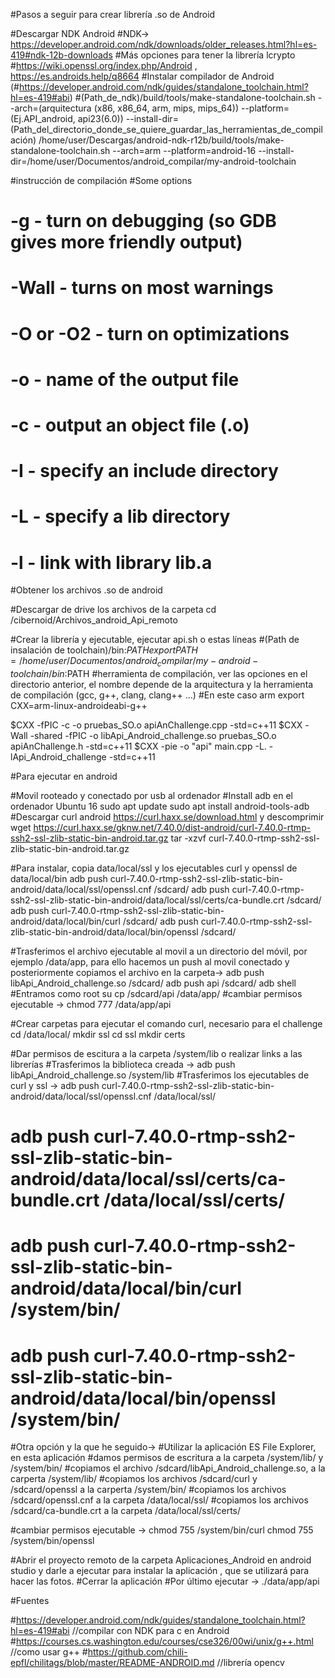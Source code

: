 #Pasos a seguir para crear librería .so de Android

#Descargar NDK Android 
#NDK-> https://developer.android.com/ndk/downloads/older_releases.html?hl=es-419#ndk-12b-downloads 
#Más opciones para tener la librería lcrypto #https://wiki.openssl.org/index.php/Android , https://es.androids.help/q8664
#Instalar compilador de Android (#https://developer.android.com/ndk/guides/standalone_toolchain.html?hl=es-419#abi)
#(Path_de_ndk)/build/tools/make-standalone-toolchain.sh --arch=(arquitectura (x86, x86_64, arm, mips, mips_64)) --platform=(Ej.API_android, api23(6.0)) --install-dir=(Path_del_directorio_donde_se_quiere_guardar_las_herramientas_de_compilación) 
/home/user/Descargas/android-ndk-r12b/build/tools/make-standalone-toolchain.sh --arch=arm --platform=android-16 --install-dir=/home/user/Documentos/android_compilar/my-android-toolchain 

#instrucción de compilación
#Some options
#    -g - turn on debugging (so GDB gives more friendly output)
#    -Wall - turns on most warnings
#    -O or -O2 - turn on optimizations
#    -o <name> - name of the output file
#    -c - output an object file (.o)
#    -I<include path> - specify an include directory
#    -L<library path> - specify a lib directory
#    -l<library> - link with library lib<library>.a 


#Obtener los archivos .so de android 

#Descargar de drive los archivos de la carpeta
cd /cibernoid/Archivos_android_Api_remoto

#Crear la librería y ejecutable, ejecutar api.sh o estas líneas
#(Path de insalación de toolchain)/bin:$PATH
export PATH=/home/user/Documentos/android_compilar/my-android-toolchain/bin:$PATH
#herramienta de compilación, ver las opciones en el directorio anterior, el nombre depende de la arquitectura y la herramienta de compilación (gcc, g++, clang, clang++ ...)
#En este caso arm
export CXX=arm-linux-androideabi-g++

$CXX -fPIC -c -o pruebas_SO.o apiAnChallenge.cpp -std=c++11 
$CXX -Wall -shared -fPIC -o libApi_Android_challenge.so pruebas_SO.o apiAnChallenge.h -std=c++11
$CXX -pie -o "api" main.cpp  -L. -lApi_Android_challenge -std=c++11

#Para ejecutar en android

#Movil rooteado y conectado por usb al ordenador
#Install adb en el ordenador Ubuntu 16
sudo apt update
sudo apt install android-tools-adb
#Descargar curl android https://curl.haxx.se/download.html y descomprimir 
wget https://curl.haxx.se/gknw.net/7.40.0/dist-android/curl-7.40.0-rtmp-ssh2-ssl-zlib-static-bin-android.tar.gz
tar -xzvf curl-7.40.0-rtmp-ssh2-ssl-zlib-static-bin-android.tar.gz

#Para instalar, copia data/local/ssl y los ejecutables curl y openssl de data/local/bin 
adb push curl-7.40.0-rtmp-ssh2-ssl-zlib-static-bin-android/data/local/ssl/openssl.cnf /sdcard/
adb push curl-7.40.0-rtmp-ssh2-ssl-zlib-static-bin-android/data/local/ssl/certs/ca-bundle.crt /sdcard/
adb push curl-7.40.0-rtmp-ssh2-ssl-zlib-static-bin-android/data/local/bin/curl /sdcard/
adb push curl-7.40.0-rtmp-ssh2-ssl-zlib-static-bin-android/data/local/bin/openssl /sdcard/


#Trasferimos el archivo ejecutable al movil a un directorio del móvil, por ejemplo /data/app, para ello hacemos un push al movil conectado y posteriormente copiamos el archivo en la carpeta->
adb push libApi_Android_challenge.so /sdcard/ 
adb push api /sdcard/ 
adb shell
#Entramos como root
su
cp /sdcard/api /data/app/
#cambiar permisos ejecutable -> 
chmod 777 /data/app/api

#Crear carpetas para ejecutar el comando curl, necesario para el challenge
cd /data/local/
mkdir ssl
cd ssl
mkdir certs

#Dar permisos de escitura a la carpeta /system/lib o realizar links a las librerías
#Trasferimos la biblioteca creada -> adb push libApi_Android_challenge.so /system/lib
#Trasferimos los ejecutables de curl y ssl -> adb push curl-7.40.0-rtmp-ssh2-ssl-zlib-static-bin-android/data/local/ssl/openssl.cnf /data/local/ssl/
#                                             adb push curl-7.40.0-rtmp-ssh2-ssl-zlib-static-bin-android/data/local/ssl/certs/ca-bundle.crt /data/local/ssl/certs/
#                                             adb push curl-7.40.0-rtmp-ssh2-ssl-zlib-static-bin-android/data/local/bin/curl /system/bin/
#                                             adb push curl-7.40.0-rtmp-ssh2-ssl-zlib-static-bin-android/data/local/bin/openssl /system/bin/
#Otra opción y la que he seguido-> 
#Utilizar la aplicación ES File Explorer, en esta aplicación 
#damos permisos de escritura a la carpeta /system/lib/ y /system/bin/
#copiamos el archivo /sdcard/libApi_Android_challenge.so, a la carperta /system/lib/ 
#copiamos los archivos /sdcard/curl y /sdcard/openssl a la carperta /system/bin/
#copiamos los archivos /sdcard/openssl.cnf a la carpeta /data/local/ssl/
#copiamos los archivos /sdcard/ca-bundle.crt a la carpeta /data/local/ssl/certs/

#cambiar permisos ejecutable -> 
chmod 755 /system/bin/curl
chmod 755 /system/bin/openssl

#Abrir el proyecto remoto de la carpeta Aplicaciones_Android en android studio y darle a ejecutar para instalar la aplicación , que se utilizará para hacer las fotos.
#Cerrar la aplicación
#Por último ejecutar -> 
./data/app/api

#Fuentes

#https://developer.android.com/ndk/guides/standalone_toolchain.html?hl=es-419#abi //compilar con NDK para c en Android
#https://courses.cs.washington.edu/courses/cse326/00wi/unix/g++.html //como usar g++
#https://github.com/chili-epfl/chilitags/blob/master/README-ANDROID.md //librería opencv 





